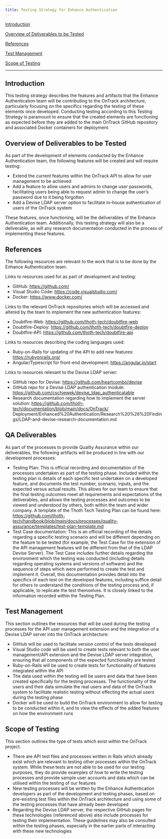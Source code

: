 ```yaml
---
title: Testing Strategy for Enhance Authentication
---
```


[Introduction](#introduction)

[Overview of Deliverables to be Tested](#overview-of-deliverables-to-be-tested)

[References](#references)

[Test Management](#test-management)

[Scope of Testing](#scope-of-testing)

---

## Introduction

This testing strategy describes the features and artifacts that the Enhance
Authentication team will be contributing to the OnTrack architecture,
particularly focusing on the specifics regarding the testing of these elements
once developed. Conducting testing according to this Testing Strategy is
paramount to ensure that the created elements are functioning as expected
before they are added to the main OnTrack GitHub repository and associated
Docker containers for deployment.

## Overview of Deliverables to be Tested

As part of the development of elements conducted by the Enhance Authentication
team, the following features will be created and will require testing:

- Extend the current features within the OnTrack API to allow for user
management to be achieved
- Add a feature to allow users and admins to change user passwords,
facilitating users being able to request admin to change the user’s password
due to it being forgotten
- Add a Devise LDAP server option to facilitate in-house authentication of
users of the OnTrack system

These features, once functioning, will be the deliverables of the Enhance
Authentication team. Additionally, this testing strategy will also be a
deliverable, as will any research documentation conducted in the process of
implementing these features.

## References

The following resources are relevant to the work that is to be done by the
Enhance Authentication team.

Links to resources used for as part of development and testing:

- GitHub: <https://github.com/>
- Visual Studio Code: <https://code.visualstudio.com/>
- Docker: <https://www.docker.com/>

Links to the relevant OnTrack repositories which will be accessed and altered
by the team to implement the new authentication features:

- Doubtfire-Web: <https://github.com/thoth-tech/doubtfire-web>
- Doubtfire-Deploy: <https://github.com/thoth-tech/doubtfire-deploy>
- Doubtfire-API: <https://github.com/thoth-tech/doubtfire-api>

Links to resources describing the coding languages used:

- Ruby-on-Rails for updating of the API to add new features: <https://rubyonrails.org/>
- Angular/Typescript for front-end development: <https://angular.io/start>

Links to resources relevant to the Devise LDAP server:

- GitHub repo for Devise: <https://github.com/heartcombo/devise>
- GitHub repo for a Devise LDAP authentication module:
  <https://github.com/cschiewek/devise_ldap_authenticatable>
- Research documentation regarding how to implement the server solution:
  <https://github.com/thoth-tech/documentation/blob/main/docs/OnTrack/>
  Deployment/Enhanced%20Authentication/Research%20%26%20Findings/LDAP-and-devise-research-documentation.md

## QA Deliverables

As part of the processes to provide Quality Assurance within our deliverables,
the following artifacts will be produced in line with our development processes:

- Testing Plan: This is official recording and documentation of the processes
  undertaken as part of the testing phase. Included within the testing plan is
  details of each specific test undertaken on a developed feature, and documents
  the test number, scenario, inputs, and the expected versus actual results.
  This allows for our team to ensure that the final testing outcomes meet all
  requirements and expectations of the deliverables, and allows the
  testing processes and outcomes to be viewed and understood by others,
  both within the team and wider company. A template of the Thoth Tech
  Testing Plan can be found here:
  <https://github.com/thoth-tech/handbook/blob/main/docs/processes/quality-assurance/templates/test-plan-template.md>
- Test Case documentation: This is an official recording of the details
regarding a specific testing
  scenario and will be different depending on the feature to be tested (for
  example, the Test Case for the extension of the API management features
  will be different from that of the LDAP Devise Server). The Test Case
  includes further details regarding the environment which the testing was
  conducted (including details regarding operating systems and versions of
  software) and the sequence of steps which were performed to create the test
  and implement it. Overall, this documentation provides detail into the
  specifics of each test on the developed features, including suffice detail
  for others to understand the conditions of the testing process and, if applicable,
  to replicate the test themselves. It is closely linked to the information
  recorded within the Testing Plan.

## Test Management

This section outlines the resources that will be used during the testing
processes for the API user management extension and the integration of
a Devise LDAP server into the OnTrack architecture:

- GitHub will be used to facilitate version control of the tests developed
- Visual Studio code will be used to create tests relevant to both the user
  management/API extension and the Devise LDAP server integration, ensuring
  that all components of the expected functionality are tested
- Ruby-on-Rails will be used to create tests for functionality of features
  integrated within the API
- The data used within the testing will be users and data that have been
  created specifically for the testing processes. The functionality of the
  users and their data simulate the real users and data of the OnTrack
  system to facilitate realistic testing without effecting the actual users
  during the testing phase
- Docker will be used to build the OnTrack environment to allow for testing
  to be conducted within it, and to view the effects of the added
  features on how the environment runs

## Scope of Testing

This section outlines the type of tests which exist within the OnTrack project.

- There are API test files and processes written in Rails which already exist
  which are relevant to testing other processes within the OnTrack system.
  While these tests are not able to be used for our testing purposes,
  they do provide examples of how to write the testing processes and provide
  sample user accounts and data which can be utilised within the testing of our features
- New testing processes will be written by the Enhance Authentication
  developers as part of the development and testing phases, based on
  pre-existing test files within the OnTrack architecture and using some of the
  testing processes that have already been developed
- Regarding the Devise LDAP server, the respective GitHub pages for these
  technologies (referenced above) also include processes for testing their
  implementation. These guidelines may also be consulted within the testing
  phases, especially in the earlier parts of interacting with these new technologies
